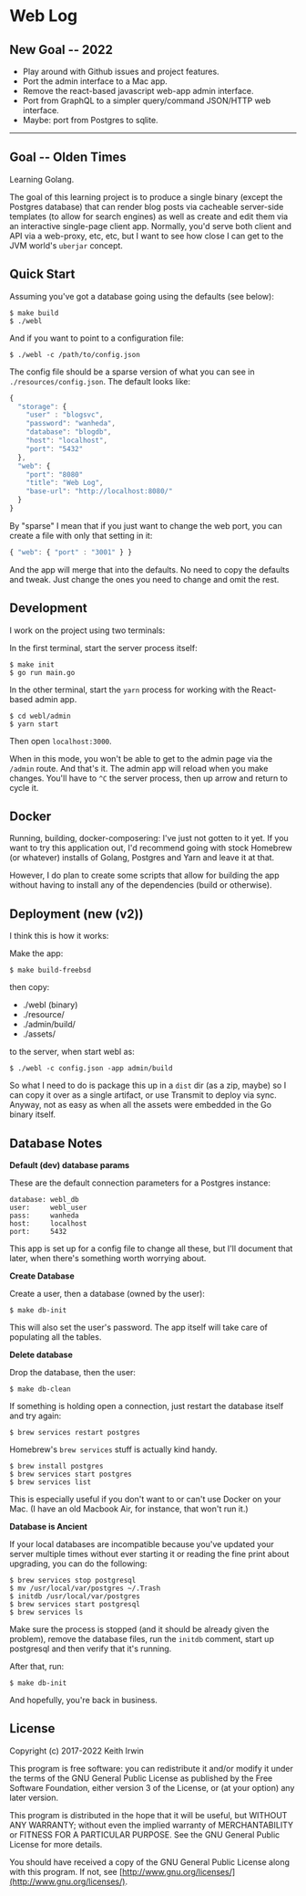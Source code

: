 # Web Log

## New Goal -- 2022

- Play around with Github issues and project features.
- Port the admin interface to a Mac app.
- Remove the react-based javascript web-app admin interface.
- Port from GraphQL to a simpler query/command JSON/HTTP web interface.
- Maybe: port from Postgres to sqlite.

----

## Goal -- Olden Times

Learning Golang.

The goal of this learning project is to produce a single binary (except the Postgres database) that can render blog posts via cacheable server-side templates (to allow for search engines) as well as create and edit them via an interactive single-page client app. Normally, you'd serve both client and API via a web-proxy, etc, etc, but I want to see how close I can get to the JVM world's `uberjar` concept.

## Quick Start

Assuming you've got a database going using the defaults (see below):

    $ make build
    $ ./webl

And if you want to point to a configuration file:

    $ ./webl -c /path/to/config.json

The config file should be a sparse version of what you can see in `./resources/config.json`. The default looks like:

```javascript
{
  "storage": {
    "user" : "blogsvc",
    "password": "wanheda",
    "database": "blogdb",
    "host": "localhost",
    "port": "5432"
  },
  "web": {
    "port": "8080"
    "title": "Web Log",
    "base-url": "http://localhost:8080/"
  }
}
```

By "sparse" I mean that if you just want to change the web port, you can create a file with only that setting in it:

```javascript
{ "web": { "port" : "3001" } }
```

And the app will merge that into the defaults. No need to copy the defaults and tweak. Just change the ones you need to change and omit the rest.

## Development

I work on the project using two terminals:

In the first terminal, start the server process itself:

    $ make init
    $ go run main.go

In the other terminal, start the `yarn` process for working with the React-based admin app.

    $ cd webl/admin
    $ yarn start

Then open `localhost:3000`.

When in this mode, you won't be able to get to the admin page via the `/admin` route. And that's it. The admin app will reload when you make changes. You'll have to `^C` the server process, then up arrow and return to cycle it.

## Docker

Running, building, docker-composering: I've just not gotten to it yet. If you want to try this application out, I'd recommend going with stock Homebrew (or whatever) installs of Golang, Postgres and Yarn and leave it at that.

However, I do plan to create some scripts that allow for building the app without having to install any of the dependencies (build or otherwise).

## Deployment (new (v2))

I think this is how it works:

Make the app:

    $ make build-freebsd

then copy:

- ./webl (binary)
- ./resource/
- ./admin/build/
- ./assets/

to the server, when start webl as:

    $ ./webl -c config.json -app admin/build

So what I need to do is package this up in a `dist` dir (as a zip,
maybe) so I can copy it over as a single artifact, or use Transmit to
deploy via sync. Anyway, not as easy as when all the assets were
embedded in the Go binary itself.

## Database Notes

**Default (dev) database params**

These are the default connection parameters for a Postgres instance:

    database: webl_db
    user:     webl_user
    pass:     wanheda
    host:     localhost
    port:     5432

This app is set up for a config file to change all these, but I'll document that later, when there's something worth worrying about.

**Create Database**

Create a user, then a database (owned by the user):

    $ make db-init

This will also set the user's password. The app itself will take care of populating all the tables.

**Delete database**

Drop the database, then the user:

    $ make db-clean

If something is holding open a connection, just restart the database itself and try again:

    $ brew services restart postgres

Homebrew's `brew services` stuff is actually kind handy.

    $ brew install postgres
    $ brew services start postgres
    $ brew services list

This is especially useful if you don't want to or can't use Docker on your Mac. (I have an old Macbook Air, for instance, that won't run it.)

**Database is Ancient**

If your local databases are incompatible because you've updated your server multiple times without ever starting it or reading the fine print about upgrading, you can do the following:

    $ brew services stop postgresql
    $ mv /usr/local/var/postgres ~/.Trash
    $ initdb /usr/local/var/postgres
    $ brew services start postgresql
    $ brew services ls

Make sure the process is stopped (and it should be already given the problem), remove the database files, run the `initdb` comment, start up postgresql and then verify that it's running.

After that, run:

    $ make db-init

And hopefully, you're back in business.

## License

Copyright (c) 2017-2022 Keith Irwin

This program is free software: you can redistribute it and/or modify
it under the terms of the GNU General Public License as published
by the Free Software Foundation, either version 3 of the License,
or (at your option) any later version.

This program is distributed in the hope that it will be useful,
but WITHOUT ANY WARRANTY; without even the implied warranty of
MERCHANTABILITY or FITNESS FOR A PARTICULAR PURPOSE.  See the
GNU General Public License for more details.

You should have received a copy of the GNU General Public License
along with this program.  If not, see
[http://www.gnu.org/licenses/](http://www.gnu.org/licenses/).
